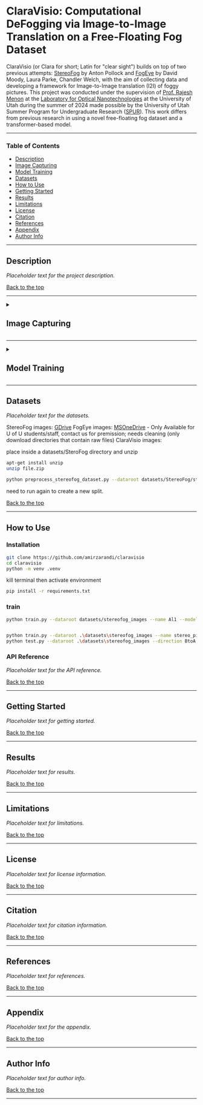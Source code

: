 # ClaraVisio: Computational DeFogging via Image-to-Image Translation on a Free-Floating Fog Dataset

ClaraVisio (or Clara for short; Latin for "clear sight") builds on top of two previous attempts: [StereoFog](https://arxiv.org/abs/2312.02344) by Anton Pollock and [FogEye](https://github.com/Chan-man00/fogeye) by David Moody, Laura Parke, Chandler Welch, with the aim of collecting data and developing a framework for Image-to-Image translation (I2I) of foggy pictures. This project was conducted under the supervision of [Prof. Rajesh Menon](https://faculty.utah.edu/u0676529-Rajesh_Menon/hm/index.hml) at the [Laboratory for Optical Nanotechnologies](https://nanoptics.wordpress.com/) at the University of Utah during the summer of 2024 made possible by the University of Utah Summer Program for Undergraduate Research ([SPUR](https://our.utah.edu/research-scholarship-opportunities/spur/)). This work differs from previous research in using a novel free-floating fog dataset and a transformer-based model. 

---

### Table of Contents

- [Description](#description)
- [Image Capturing](#image-capturing)
- [Model Training](#model-training)
- [Datasets](#datasets)
- [How to Use](#how-to-use)
- [Getting Started](#getting-started)
- [Results](#results)
- [Limitations](#limitations)
- [License](#license)
- [Citation](#citation)
- [References](#references)
- [Appendix](#appendix)
- [Author Info](#author-info)

---

## Description

*Placeholder text for the project description.*

[Back to the top](#table-of-contents)

---

<details>
<summary><h2>Image Capturing</h2></summary>

*Placeholder text for the image capturing process.changed. *

[Back to the top](#table-of-contents)

</details>

---

<details>
<summary><h2>Model Training</h2></summary>

*Placeholder text for the model training process.*

*install conda from website*

```bash
module use $HOME/MyModules
module load miniconda3/latest
```

to run jupyter notebooks you need to:

```bash
pip install notebook
```

[Back to the top](#table-of-contents)

</details>

---

## Datasets

*Placeholder text for the datasets.*

StereoFog images: [GDrive](https://drive.google.com/drive/folders/1Tzo1lDyHiiTZUwWrtjHaJ5GObJZZZMe1)
FogEye images: [MSOneDrive](https://uofutah-my.sharepoint.com/:f:/g/personal/u1259003_umail_utah_edu/EixKW5TDXE9NtsfGnCAcxcsB4uOTbCRi83Eg4y5iKnUHUQ) - Only Available for U of U students/staff, contact us for premission; needs cleaning (only download directories that contain raw files)
ClaraVisio images: 

place inside a datasets/SteroFog directory and unzip

```bash
apt-get install unzip
unzip file.zip
```

``` bash
python preprocess_stereofog_dataset.py --dataroot datasets/StereoFog/stereofog_images
```
need to run again to create a new split.

[Back to the top](#table-of-contents)

---

## How to Use

### Installation

```bash
git clone https://github.com/amirzarandi/claravisio
cd claravisio
python -m venv .venv
```
kill terminal then activate environment
```bash
pip install -r requirements.txt
```

### train

```bash
python train.py --dataroot datasets/stereofog_images --name Al1 --model pix2pix --direction BtoA --gpu_ids 0 --continue_train


python train.py --dataroot .\datasets\stereofog_images --name stereo_pix2pix --model pix2pix --direction BtoA --gpu_ids -1 --n_epochs 1  # gpu_ids -1 is for devices that are not cuda enabled.
python test.py --dataroot .\datasets\stereofog_images --direction BtoA --model pix2pix --name stereo_pix2pix --gpu_ids -1
```


### API Reference

*Placeholder text for the API reference.*

[Back to the top](#table-of-contents)

---

## Getting Started

*Placeholder text for getting started.*

[Back to the top](#table-of-contents)

---

## Results

*Placeholder text for results.*

[Back to the top](#table-of-contents)

---

## Limitations

*Placeholder text for limitations.*

[Back to the top](#table-of-contents)

---

## License

*Placeholder text for license information.*

[Back to the top](#table-of-contents)

---

## Citation

*Placeholder text for citation information.*

[Back to the top](#table-of-contents)

---

## References

*Placeholder text for references.*

[Back to the top](#table-of-contents)

---

## Appendix

*Placeholder text for the appendix.*

[Back to the top](#table-of-contents)

---

## Author Info

*Placeholder text for author info.*

[Back to the top](#table-of-contents)

---